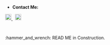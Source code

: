 - **Contact Me:**

<a href="mailto:giovana.mainente@sptech.school?subject=Contato%20via%20GitHub" target="_blank" rel="noopener noreferrer" data-auth="NotApplicable" data-loopstyle="link" data-safelink="true">
    <img src="https://cdn-icons-png.flaticon.com/512/732/732223.png" width="20px" height="20px">
</a>
    &nbsp;
<a href="https://twitter.com/Sg1ovana_?t=1XPFvUbO2T0_uL2nJMVVcg&s=08">
  <img src="https://cdn-icons-png.flaticon.com/512/733/733579.png" width="20px" height="20px">
</a><br>  

&nbsp;

<p>:hammer_and_wrench: READ ME in Construction.</p>
